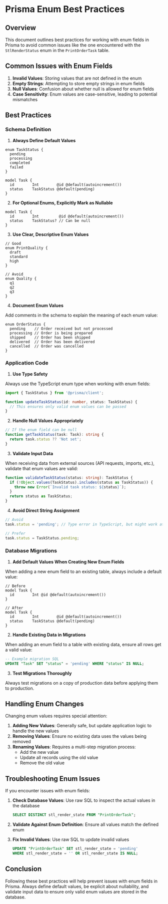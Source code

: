 # Prisma Enum Best Practices

## Overview

This document outlines best practices for working with enum fields in Prisma to avoid common issues like the one encountered with the `StlRenderStatus` enum in the `PrintOrderTask` table.

## Common Issues with Enum Fields

1. **Invalid Values**: Storing values that are not defined in the enum
2. **Empty Strings**: Attempting to store empty strings in enum fields
3. **Null Values**: Confusion about whether null is allowed for enum fields
4. **Case Sensitivity**: Enum values are case-sensitive, leading to potential mismatches

## Best Practices

### Schema Definition

1. **Always Define Default Values**

```prisma
enum TaskStatus {
  pending
  processing
  completed
  failed
}

model Task {
  id        Int        @id @default(autoincrement())
  status    TaskStatus @default(pending)
}
```

2. **For Optional Enums, Explicitly Mark as Nullable**

```prisma
model Task {
  id        Int         @id @default(autoincrement())
  status    TaskStatus? // Can be null
}
```

3. **Use Clear, Descriptive Enum Values**

```prisma
// Good
enum PrintQuality {
  draft
  standard
  high
}

// Avoid
enum Quality {
  q1
  q2
  q3
}
```

4. **Document Enum Values**

Add comments in the schema to explain the meaning of each enum value:

```prisma
enum OrderStatus {
  pending    // Order received but not processed
  processing // Order is being prepared
  shipped    // Order has been shipped
  delivered  // Order has been delivered
  cancelled  // Order was cancelled
}
```

### Application Code

1. **Use Type Safety**

Always use the TypeScript enum type when working with enum fields:

```typescript
import { TaskStatus } from '@prisma/client';

function updateTaskStatus(id: number, status: TaskStatus) {
  // This ensures only valid enum values can be passed
}
```

2. **Handle Null Values Appropriately**

```typescript
// If the enum field can be null
function getTaskStatus(task: Task): string {
  return task.status ?? 'Not set';
}
```

3. **Validate Input Data**

When receiving data from external sources (API requests, imports, etc.), validate that enum values are valid:

```typescript
function validateTaskStatus(status: string): TaskStatus {
  if (!Object.values(TaskStatus).includes(status as TaskStatus)) {
    throw new Error(`Invalid task status: ${status}`);
  }
  return status as TaskStatus;
}
```

4. **Avoid Direct String Assignment**

```typescript
// Avoid
task.status = 'pending'; // Type error in TypeScript, but might work at runtime

// Prefer
task.status = TaskStatus.pending;
```

### Database Migrations

1. **Add Default Values When Creating New Enum Fields**

When adding a new enum field to an existing table, always include a default value:

```prisma
// Before
model Task {
  id        Int @id @default(autoincrement())
}

// After
model Task {
  id        Int        @id @default(autoincrement())
  status    TaskStatus @default(pending)
}
```

2. **Handle Existing Data in Migrations**

When adding an enum field to a table with existing data, ensure all rows get a valid value:

```sql
-- Example migration SQL
UPDATE "Task" SET "status" = 'pending' WHERE "status" IS NULL;
```

3. **Test Migrations Thoroughly**

Always test migrations on a copy of production data before applying them to production.

## Handling Enum Changes

Changing enum values requires special attention:

1. **Adding New Values**: Generally safe, but update application logic to handle the new values
2. **Removing Values**: Ensure no existing data uses the values being removed
3. **Renaming Values**: Requires a multi-step migration process:
   - Add the new value
   - Update all records using the old value
   - Remove the old value

## Troubleshooting Enum Issues

If you encounter issues with enum fields:

1. **Check Database Values**: Use raw SQL to inspect the actual values in the database

   ```sql
   SELECT DISTINCT stl_render_state FROM "PrintOrderTask";
   ```

2. **Validate Against Enum Definition**: Ensure all values match the defined enum

3. **Fix Invalid Values**: Use raw SQL to update invalid values

   ```sql
   UPDATE "PrintOrderTask" SET stl_render_state = 'pending' 
   WHERE stl_render_state = '' OR stl_render_state IS NULL;
   ```

## Conclusion

Following these best practices will help prevent issues with enum fields in Prisma. Always define default values, be explicit about nullability, and validate input data to ensure only valid enum values are stored in the database.
